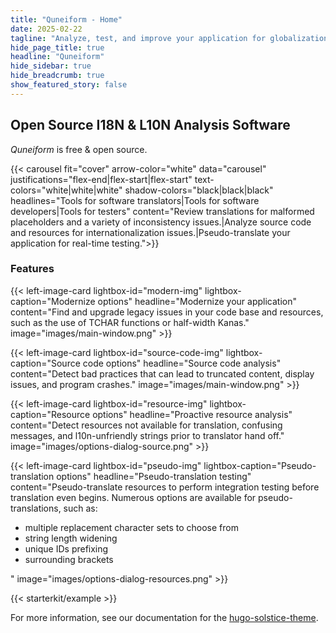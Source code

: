 ```yaml
---
title: "Quneiform - Home"
date: 2025-02-22
tagline: "Analyze, test, and improve your application for globalization readiness."
hide_page_title: true
headline: "Quneiform"
hide_sidebar: true
hide_breadcrumb: true
show_featured_story: false
---
```


## Open Source I18N & L10N Analysis Software

*Quneiform* is free & open source.

{{< carousel fit="cover" arrow-color="white" data="carousel" justifications="flex-end|flex-start|flex-start"
    text-colors="white|white|white"
    shadow-colors="black|black|black"
    headlines="Tools for software translators|Tools for software developers|Tools for testers"
    content="Review translations for malformed placeholders and a variety of inconsistency issues.|Analyze source code and resources for internationalization issues.|Pseudo-translate your application for real-time testing.">}}

### Features

{{< left-image-card
    lightbox-id="modern-img" lightbox-caption="Modernize options"
    headline="Modernize your application" content="Find and upgrade legacy issues in your code base and resources, such as the use of TCHAR functions or half-width Kanas." image="images/main-window.png" >}}

{{< left-image-card
    lightbox-id="source-code-img" lightbox-caption="Source code options"
    headline="Source code analysis" content="Detect bad practices that can lead to truncated content, display issues, and program crashes." image="images/main-window.png" >}}

{{< left-image-card
    lightbox-id="resource-img" lightbox-caption="Resource options"
    headline="Proactive resource analysis" content="Detect resources not available for translation, confusing messages, and l10n-unfriendly strings prior to translator hand off." image="images/options-dialog-source.png" >}}

{{< left-image-card
    lightbox-id="pseudo-img" lightbox-caption="Pseudo-translation options"
    headline="Pseudo-translation testing" content="Pseudo-translate resources to perform integration testing before translation even begins. Numerous options are available for pseudo-translations, such as:<ul><li>multiple replacement character sets to choose from</li><li>string length widening</li><li>unique IDs prefixing</li><li>surrounding brackets</li></ul>" image="images/options-dialog-resources.png" >}}

{{< starterkit/example >}}

For more information, see our documentation for the [hugo-solstice-theme](https://webdev.eclipse.org/docs/hugo/).
